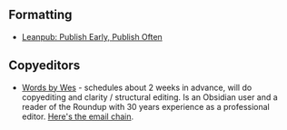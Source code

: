 ## Formatting

- [Leanpub: Publish Early, Publish Often](https://leanpub.com/)

## Copyeditors

- [Words by Wes](http://www.wordsbywes.ink/index.html) - schedules about 2 weeks in advance, will do copyediting and clarity / structural editing. Is an Obsidian user and a reader of the Roundup with 30  years experience as a professional editor. [Here's the email chain](https://mail.google.com/mail/u/0/#search/wes%40wordsbywes.ink/FMfcgzGkbDVrwfHnsWXXgvJqgXXPtSNw). 